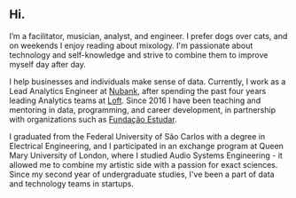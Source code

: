 ## Hi.

I’m a facilitator, musician, analyst, and engineer. I prefer dogs over cats, and on weekends I enjoy reading about mixology. I'm passionate about technology and self-knowledge and strive to combine them to improve myself day after day.

I help businesses and individuals make sense of data. Currently, I work as a Lead Analytics Engineer at [Nubank](https://nubank.com.br), after spending the past four years leading Analytics teams at [Loft](https://loft.com.br). Since 2016 I have been teaching and mentoring in data, programming, and career development, in partnership with organizations such as [Fundação Estudar](https://estudar.org.br/).

I graduated from the Federal University of São Carlos with a degree in Electrical Engineering, and I participated in an exchange program at Queen Mary University of London, where I studied Audio Systems Engineering - it allowed me to combine my artistic side with a passion for exact sciences. Since my second year of undergraduate studies, I've been a part of data and technology teams in startups.
